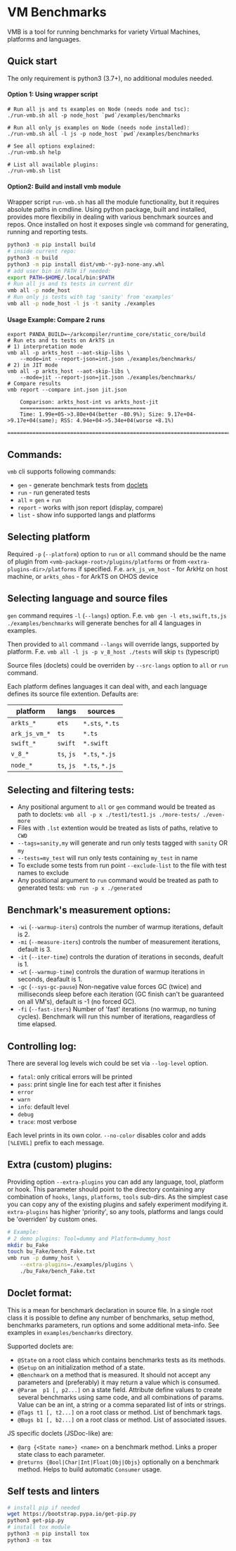 # VM Benchmarks

VMB is a tool for running benchmarks for variety Virtual Machines, platforms and languages.

## Quick start

The only requirement is python3 (3.7+), no additional modules needed.

#### Option 1: Using wrapper script

```shell
# Run all js and ts examples on Node (needs node and tsc):
./run-vmb.sh all -p node_host `pwd`/examples/benchmarks

# Run all only js examples on Node (needs node installed):
./run-vmb.sh all -l js -p node_host `pwd`/examples/benchmarks

# See all options explained:
./run-vmb.sh help

# List all available plugins:
./run-vmb.sh list
```

#### Option2: Build and install vmb module

Wrapper script `run-vmb.sh` has all the module functionality,
but it requires absolute paths in cmdline.
Using python package, built and installed, provides more flexibiliy
in dealing with various benchmark sources and repos.
Once installed on host it exposes single `vmb` command for generating,
running and reporting tests.

```sh
python3 -m pip install build
# inside current repo:
python3 -m build
python3 -m pip install dist/vmb-*-py3-none-any.whl
# add user bin in PATH if needed:
export PATH=$HOME/.local/bin:$PATH
# Run all js and ts tests in current dir
vmb all -p node_host
# Run only js tests with tag 'sanity' from 'examples'
vmb all -p node_host -l js -t sanity ./examples
```

#### Usage Example: Compare 2 runs

```shell
export PANDA_BUILD=~/arkcompiler/runtime_core/static_core/build
# Run ets and ts tests on ArkTS in
# 1) interpretation mode
vmb all -p arkts_host --aot-skip-libs \
    --mode=int --report-json=int.json ./examples/benchmarks/
# 2) in JIT mode
vmb all -p arkts_host --aot-skip-libs \
    --mode=jit --report-json=jit.json ./examples/benchmarks/
# Compare results
vmb report --compare int.json jit.json

    Comparison: arkts_host-int vs arkts_host-jit
    ========================================
    Time: 1.99e+05->3.80e+04(better -80.9%); Size: 9.17e+04->9.17e+04(same); RSS: 4.94e+04->5.34e+04(worse +8.1%)
    =============================================================================================================
```

## Commands:
`vmb` cli supports following commands:
- `gen` - generate benchmark tests from [doclets](#doclet-format)
- `run` - run generated tests
- `all` = `gen` + `run`
- `report` - works with json report (display, compare)
- `list` - show info supported langs and platforms

## Selecting platform
Required `-p` (`--platform`) option to `run` or `all` command should be the name
of plugin from `<vmb-package-root>/plugins/platforms`
or from `<extra-plugins-dir>/platforms` if specified.
F.e. `ark_js_vm_host` - for ArkHz on host machine,
or `arkts_ohos` - for ArkTS on OHOS device


## Selecting language and source files
`gen` command requires `-l` (`--langs`) option.
F.e. `vmb gen -l ets,swift,ts,js ./examples/benchmarks`
will generate benches for all 4 languages in examples.

Then provided to `all` command `--langs` will override langs, supported by platform.
F.e. `vmb all -l js -p v_8_host ./tests` will skip `ts` (typescript)

Source files (doclets) could be overriden
by `--src-langs` option to `all` or `run` command.

Each platform defines languages it can deal with,
and each language defines its source file extention.
Defaults are:

| platform      | langs      | sources         |
|---------------|------------|-----------------|
| `arkts_*`     | `ets`      | `*.sts`, `*.ts` |
| `ark_js_vm_*` | `ts`       | `*.ts`          |
| `swift_*`     | `swift`    | `*.swift`       |
| `v_8_*`       | `ts`, `js` | `*.ts`, `*.js`  |
| `node_*`      | `ts`, `js` | `*.ts`, `*.js`  |

## Selecting and filtering tests:
- Any positional argument to `all` or `gen` command would be treated
as path to doclets: `vmb all -p x ./test1/test1.js ./more-tests/ ./even-more`
- Files with `.lst` extention would be treated as lists of paths, relative to `CWD`
- `--tags=sanity,my` will generate and run only tests tagged with `sanity` OR `my`
- `--tests=my_test` will run only tests containing `my_test` in name
- To exclude some tests from run point `--exclude-list` to the file with test names to exclude
- Any positional argument to `run` command would be treated
as path to generated tests: `vmb run -p x ./generated`

## Benchmark's measurement options:
* `-wi` (`--warmup-iters`) controls the number of warmup iterations, default is 2.
* `-mi` (`--measure-iters`) controls the number of measurement iterations, default is 3.
* `-it` (`--iter-time`) controls the duration of iterations in seconds, deafult is 1.
* `-wt` (`--warmup-time`) controls the duration of warmup iterations in seconds, deafault is 1.
* `-gc` (`--sys-gc-pause`) Non-negative value forces GC (twice) and <value> milliseconds sleep before each iteration (GC finish can't be guaranteed on all VM's), default is -1 (no forced GC).
* `-fi` (`--fast-iters`) Number of 'fast' iterations (no warmup, no tuning cycles). Benchmark will run this number of iterations, reagardless of time elapsed.

## Controlling log:
There are several log levels wich could be set via `--log-level` option.
- `fatal`: only critical errors will be printed
- `pass`: print single line for each test after it finishes
- `error`
- `warn`
- `info`: default level
- `debug`
- `trace`: most verbose

Each level prints in its own color.
`--no-color` disables color and adds `[%LEVEL]` prefix to each message.

## Extra (custom) plugins:

Providing option `--extra-plugins` you can add any
language, tool, platform or hook.
This parameter should point to the directory containing any combination of
`hooks`, `langs`, `platforms`, `tools` sub-dirs.
As the simplest case you can copy any of the existing plugins
and safely experiment modifying it.
`extra-plugins` has higher 'priority', so any tools, platforms and langs
could be 'overriden' by custom ones.

```sh
# Example:
# 2 demo plugins: Tool=dummy and Platform=dummy_host
mkdir bu_Fake
touch bu_Fake/bench_Fake.txt
vmb run -p dummy_host \
    --extra-plugins=./examples/plugins \
    ./bu_Fake/bench_Fake.txt
```

## Doclet format:
This is a mean for benchmark declaration in source file.
In a single root class it is possible to define any number of benchmarks,
setup method, benchmarks parameters, run options and some additional meta-info.
See examples in `examples/benchamrks` directory.

Supported doclets are:
* `@State` on a root class which contains benchmarks tests as its methods.
* `@Setup` on an initialization method of a state.
* `@Benchmark` on a method that is measured.
   It should not accept any parameters and
   (preferably) it may return a value which is consumed.
* `@Param  p1 [, p2...]` on a state field.
   Attribute define values to create several benchmarks using same code,
   and all combinations of params.
   Value can be an int, a string or a comma separated list of ints or strings.
* `@Tags t1 [, t2...]` on a root class or method. List of benchmark tags.
* `@Bugs b1 [, b2...]` on a root class or method. List of associated issues.

JS specific doclets (JSDoc-like) are:
* `@arg {<State name>} <name>` on a benchmark method.
   Links a proper state class to each parameter.
* `@returns {Bool|Char|Int|Float|Obj|Objs}` optionally on a benchmark method.
   Helps to build automatic `Consumer` usage.

## Self tests and linters
```sh
# install pip if needed
wget https://bootstrap.pypa.io/get-pip.py
python3 get-pip.py
# install tox module
python3 -m pip install tox
python3 -m tox
```
